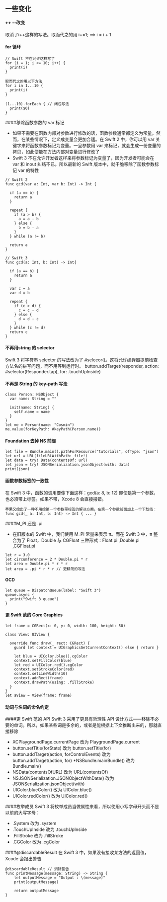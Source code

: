 ## 一些变化

#### ++ --改变

取消了i++这样的写法。取而代之的用 i+=1; ==> i = i + 1

#### for 循环 

```
// Swift 不在允许这样写了
for (i = 1; i <= 10; i++) {
  print(i)
}

取而代之的用以下方法
for i in 1...10 {
  print(i)
}

(1...10).forEach { // 闭包写法
  print($0)
}

```

####移除函数参数的 var 标记

* 如果不需要在函数内部对参数进行修改的话，函数参数通常都定义为常量。然而，在某些情况下，定义成变量会更加合适。在 Swift 2 中，你可以用 var 关键字来将函数参数标记为变量。一旦参数用 var 来标记，就会生成一份变量的拷贝，如此便能在方法内部对变量进行修改了
* Swift 3 不在允许开发者这样来将参数标记为变量了，因为开发者可能会在 var 和 inout 纠结不已。所以最新的 Swift 版本中，就干脆移除了函数参数标记 var 的特性

```
// Swift 2
func gcd(var a: Int, var b: Int) -> Int {
 
  if (a == b) {
    return a
  }
 
  repeat {
    if (a > b) {
      a = a - b
    } else {
      b = b - a
    }
  } while (a != b)
 
  return a
}

// Swift 3
func gcd(a: Int, b: Int) -> Int{
 
  if (a == b) {
    return a
  }
 
  var c = a
  var d = b
 
  repeat {
    if (c > d) {
      c = c - d
    } else {
      d = d - c
    }
  } while (c != d)
  return c
}

```

#### 不再用string 的 selector
Swift 3 将字符串 selector 的写法改为了 #selecor()。这将允许编译器提前检查方法名的拼写问题，而不用等到运行时。
button.addTarget(responder, action: #selector(Responder.tap), for: .touchUpInside)

#### 不再是 String 的 key-path 写法

```
class Person: NSObject {
  var name: String = ""
 
  init(name: String) {
    self.name = name
  }
}
let me = Person(name: "Cosmin")
me.value(forKeyPath: #keyPath(Person.name))
```

#### Foundation 去掉 NS 前缀

```
let file = Bundle.main().pathForResource("tutorials", ofType: "json")
let url = URL(fileURLWithPath: file!)
let data = try! Data(contentsOf: url)
let json = try! JSONSerialization.jsonObject(with: data)
print(json)
```

#### 函数参数标签的一致性
在 Swift 3 中，函数的调用要像下面这样：gcd(a: 8, b: 12)
即使是第一个参数，也必须带上标签。如果不带，Xcode 8 会直接报错。

```
苹果又给出了一种不用给第一个参数带标签的解决方案。在第一个参数前面加上一个下划线：
func gcd(_ a: Int, b: Int) -> Int { ... }

```

####M_PI 还是 .pi

* 在旧版本的 Swift 中，我们使用 M_PI 常量来表示 π。而在 Swift 3 中，π 整合为了 Float，Double 与 CGFloat 三种形式：Float.pi ,Double.pi ,CGFloat.pi

```
let r = 3.0
let circumference = 2 * Double.pi * r
let area = Double.pi * r * r
let area = .pi * r * r // 更精简的写法
```

#### GCD 

```
let queue = DispatchQueue(label: "Swift 3")
queue.async {
  print("Swift 3 queue")
}
```

#### 更 Swift 范的 Core Graphics

```
let frame = CGRect(x: 0, y: 0, width: 100, height: 50)
 
class View: UIView {
 
  override func draw(_ rect: CGRect) {
    guard let context = UIGraphicsGetCurrentContext() else { return }
    
    let blue = UIColor.blue().cgColor
    context.setFillColor(blue)
    let red = UIColor.red().cgColor
    context.setStrokeColor(red)
    context.setLineWidth(10)
    context.addRect(frame)
    context.drawPath(using: .fillStroke)
  }
}
let aView = View(frame: frame)
```

#### 动词与名词的命名约定


####更 Swift 范的 API
Swift 3 采用了更具有哲理性 API 设计方式——移除不必要的单词。所以，如果某些词是多余的，或者是能根据上下文推断出来的，那就直接移除

* XCPlaygroundPage.currentPage 改为 PlaygroundPage.current
* button.setTitle(forState) 改为 button.setTitle(for)
* button.addTarget(action, forControlEvents) 改为 button.addTarget(action, for)
*NSBundle.mainBundle() 改为 Bundle.main()
* NSData(contentsOfURL) 改为 URL(contentsOf)
* NSJSONSerialization.JSONObjectWithData() 改为 JSONSerialization.jsonObject(with)
* UIColor.blueColor() 改为 UIColor.blue()
* UIColor.redColor() 改为 UIColor.red()

####枚举成员
Swift 3 将枚举成员当做属性来看，所以使用小写字母开头而不是以前的大写字母：

* .System 改为 .system
* .TouchUpInside 改为 .touchUpInside
* .FillStroke 改为 .fillStroke
* .CGColor 改为 .cgColor

####@discardableResult
在 Swift 3 中，如果没有接收某方法的返回值，Xcode 会报出警告

```
@discardableResult // 消除警告
func printMessage(message: String) -> String {
    let outputMessage = "Output : \(message)"
    print(outputMessage)
    
    return outputMessage
}
```


